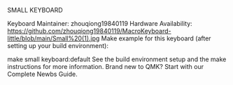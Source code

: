 SMALL KEYBOARD

Keyboard Maintainer: zhouqiong19840119
Hardware Availability: https://github.com/zhouqiong19840119/MacroKeyboard-little/blob/main/Small%20(1).jpg
Make example for this keyboard (after setting up your build environment):

make small keyboard:default
See the build environment setup and the make instructions for more information. Brand new to QMK? Start with our Complete Newbs Guide.
